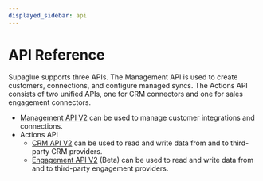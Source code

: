 ```yaml
---
displayed_sidebar: api
---
```


# API Reference

Supaglue supports three APIs. The Management API is used to create customers, connections, and configure managed syncs. The Actions API consists of two unified APIs, one for CRM connectors and one for sales engagement connectors.

- [Management API V2](/api/v2/mgmt/supaglue-management-api) can be used to manage customer integrations and connections.
- Actions API
    - [CRM API V2](/api/v2/crm/supaglue-crm-api) can be used to read and write data from and to third-party CRM providers.
    - [Engagement API V2](/api/v2/engagement/supaglue-engagement-api) (Beta) can be used to read and write data from and to third-party engagement providers.
